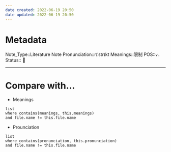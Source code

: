 ```yaml
---
date created: 2022-06-19 20:50
date updated: 2022-06-19 20:50
---
```

# Metadata

Note_Type::Literature Note
Pronunciation::rɪˈstrɪkt
Meanings::限制
POS::`v.`
Status:: 👶

---

# Compare with...

- Meanings

```dataview
list
where contains(meanings, this.meanings)
and file.name != this.file.name
```

- Prounciation

```dataview
list
where contains(pronunciation, this.pronunciation)
and file.name != this.file.name
```

